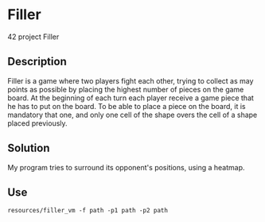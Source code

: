 # Filler
42 project Filler

## Description
Filler is a game where two players fight each other, trying to collect as may points as possible by placing the highest number of pieces on the game board.
At the beginning of each turn each player receive a game piece that he has to put on the board.
To be able to place a piece on the board, it is mandatory that one, and only one cell of the shape overs the cell of a shape placed previously.

## Solution
My program tries to surround its opponent's positions, using a heatmap.

## Use
```resources/filler_vm -f path -p1 path -p2 path```
